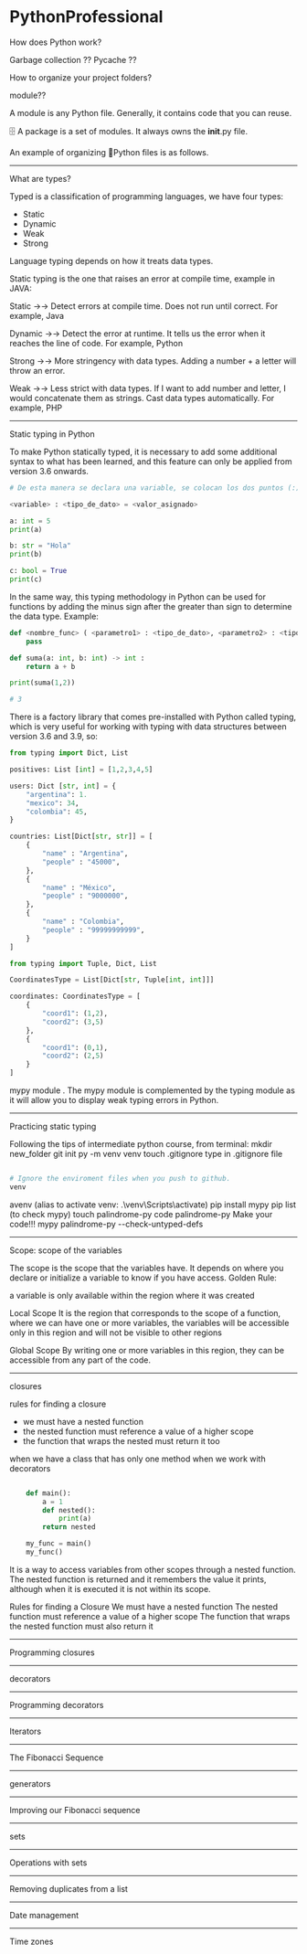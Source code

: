 # PythonProfessional

How does Python work?

Garbage collection ??
Pycache ??


How to organize your project folders?

module??


A module is any Python file. Generally, it contains code that you can reuse.

🗄 A package is a set of modules. It always owns the __init__.py file.

An example of organizing 🐍Python files is as follows.


----

What are types?

Typed is a classification of programming languages, we have four types:

* Static
* Dynamic
* Weak
* Strong

Language typing depends on how it treats data types.

Static typing is the one that raises an error at compile time, example in JAVA:


Static →→ Detect errors at compile time. Does not run until correct. For example, Java

Dynamic →→ Detect the error at runtime. It tells us the error when it reaches the line of code. For example, Python

Strong →→ More stringency with data types. Adding a number + a letter will throw an error.

Weak →→ Less strict with data types. If I want to add number and letter, I would concatenate them as strings. Cast data types automatically. For example, PHP

--------

Static typing in Python


To make Python statically typed, it is necessary to add some additional syntax to what has been learned, and this feature can only be applied from version 3.6 onwards.

```python
# De esta manera se declara una variable, se colocan los dos puntos (:), el tipo de dato y para finalizar se usa el signo igual para asignar el valor a la variable.

<variable> : <tipo_de_dato> = <valor_asignado>

a: int = 5
print(a)

b: str = "Hola"
print(b)

c: bool = True
print(c)

```

In the same way, this typing methodology in Python can be used for functions by adding the minus sign after the greater than sign to determine the data type. Example:



```python
def <nombre_func> ( <parametro1> : <tipo_de_dato>, <parametro2> : <tipo_de_dato> ) ->  <tipo_de_dato> :
	pass

def suma(a: int, b: int) -> int :
	return a + b

print(suma(1,2))

# 3

```

There is a factory library that comes pre-installed with Python called typing, which is very useful for working with typing with data structures between version 3.6 and 3.9, so:



```python
from typing import Dict, List

positives: List [int] = [1,2,3,4,5]

users: Dict [str, int] = {
	"argentina": 1.
	"mexico": 34,
	"colombia": 45,
}

countries: List[Dict[str, str]] = [
	{
		"name" : "Argentina",
		"people" : "45000",
	},
	{
		"name" : "México",
		"people" : "9000000",
	},
	{
		"name" : "Colombia",
		"people" : "99999999999",
	}
]

```

```python
from typing import Tuple, Dict, List

CoordinatesType = List[Dict[str, Tuple[int, int]]]

coordinates: CoordinatesType = [
	{
		"coord1": (1,2),
		"coord2": (3,5)
	},
	{
		"coord1": (0,1),
		"coord2": (2,5)
	}
]

```

mypy module
.
The mypy module is complemented by the typing module as it will allow you to display weak typing errors in Python.



--------------
Practicing static typing

Following the tips of intermediate python course, from terminal:
mkdir new_folder
git init
py -m venv venv
touch .gitignore
type in .gitignore file

```python

# Ignore the enviroment files when you push to github.
venv
```

avenv (alias to activate venv: .\venv\Scripts\activate)
pip install mypy
pip list (to check mypy)
touch palindrome-py
code palindrome-py
Make your code!!!
mypy palindrome-py --check-untyped-defs

--------------------------------------------------
Scope: scope of the variables

The scope is the scope that the variables have. It depends on where you declare or initialize a variable to know if you have access. Golden Rule:

a variable is only available within the region where it was created

Local Scope
It is the region that corresponds to the scope of a function, where we can have one or more variables, the variables will be accessible only in this region and will not be visible to other regions

Global Scope
By writing one or more variables in this region, they can be accessible from any part of the code.

------------------------------------------------------
closures


rules for finding a closure

 * we must have a nested function
 * the nested function must reference a value of a higher scope
 * the function that wraps the nested must return it too

when we have a class that has only one method
when we work with decorators

```python

	def main():
		a = 1
		def nested():
			print(a)
		return nested

	my_func = main()
	my_func()
```

It is a way to access variables from other scopes through a nested function. The nested function is returned and it remembers the value it prints, although when it is executed it is not within its scope.


Rules for finding a Closure
We must have a nested function
The nested function must reference a value of a higher scope
The function that wraps the nested function must also return it

-------------------------

Programming closures


-------------------------
decorators


-------------------------
Programming decorators



-------------------------
Iterators

-------------------------
The Fibonacci Sequence

-------------------------
generators

-------------------------
Improving our Fibonacci sequence


---------------------------
sets

---------------------------
Operations with sets


----------------------------
Removing duplicates from a list


-------------------------------
Date management


-----------------------------
Time zones



